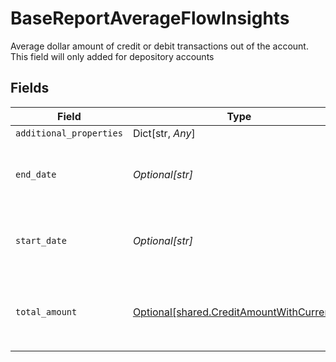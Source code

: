 # BaseReportAverageFlowInsights

Average dollar amount of credit or debit transactions out of the account. This field will only added for depository accounts


## Fields

| Field                                                                                                                      | Type                                                                                                                       | Required                                                                                                                   | Description                                                                                                                |
| -------------------------------------------------------------------------------------------------------------------------- | -------------------------------------------------------------------------------------------------------------------------- | -------------------------------------------------------------------------------------------------------------------------- | -------------------------------------------------------------------------------------------------------------------------- |
| `additional_properties`                                                                                                    | Dict[str, *Any*]                                                                                                           | :heavy_minus_sign:                                                                                                         | N/A                                                                                                                        |
| `end_date`                                                                                                                 | *Optional[str]*                                                                                                            | :heavy_minus_sign:                                                                                                         | The end date of this time period.<br/>The date will be returned in an ISO 8601 format (YYYY-MM-DD).                        |
| `start_date`                                                                                                               | *Optional[str]*                                                                                                            | :heavy_minus_sign:                                                                                                         | The start date of this time period.<br/>The date will be returned in an ISO 8601 format (YYYY-MM-DD).                      |
| `total_amount`                                                                                                             | [Optional[shared.CreditAmountWithCurrency]](../../models/shared/creditamountwithcurrency.md)                               | :heavy_minus_sign:                                                                                                         | This contains an amount, denominated in the currency specified by either `iso_currency_code` or `unofficial_currency_code` |
